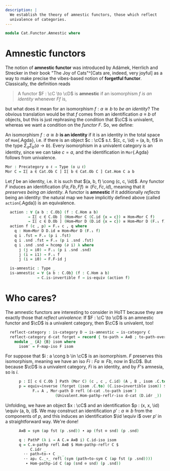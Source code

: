 ```yaml
---
description: |
  We establish the theory of amnestic functors, those which reflect
  univalence of categories.
---
```

<!--
```agda
open import Cat.Functor.Base
open import Cat.Univalent
open import Cat.Prelude

import Cat.Functor.Reasoning as Func
import Cat.Reasoning as Cat
```
-->

```agda
module Cat.Functor.Amnestic where
```

<!--
```agda
private variable
  o ℓ o′ ℓ′ : Level
  C D : Precategory o ℓ
```
-->

# Amnestic functors

The notion of **amnestic functor** was introduced by Adámek, Herrlich
and Strecker in their book "The Joy of Cats"^[Cats are, indeed, very
joyful] as a way to make precise the vibes-based notion of **forgetful
functor**. Classically, the definition reads

> A functor $F : \cC \to \cD$ is **amnestic** if an isomorphism
$f$ _is an identity_ whenever $Ff$ is,

but what does it mean for an isomorphism $f : a \cong b$ to _be an
identity_? The obvious translation would be that $f$ comes from an
identification $a \equiv b$ of objects, but this is just rephrasing the
condition that $\cC$ is univalent, whereas we want a condition on the
_functor_ $F$. So, we define:

An isomorphism $f : a \cong b$ **is an identity** if it is an identity
in the total space of `Hom`{.Agda}, i.e. if there is an object $c : \cC$
s.t. $(c, c, \id) = (a, b, f)$ in the type $\Sigma_a \Sigma_b (a \to b)$.
Every isomorphism in a univalent category is an identity, since we can
take $c = a$, and the identification in `Mor`{.Agda} follows from
univalence.

```agda
Mor : Precategory o ℓ → Type (o ⊔ ℓ)
Mor C = Σ[ a ∈ Cat.Ob C ] Σ[ b ∈ Cat.Ob C ] Cat.Hom C a b
```

<!--
```agda
Hom→Mor : (C : Precategory o ℓ) {x y : Cat.Ob C} → Cat.Hom C x y → Mor C
Hom→Mor _ f = _ , _ , f

Mor-path : (C : Precategory o ℓ) {a b : Mor C}
         → (p : a .fst ≡ b .fst)
         → (q : a .snd .fst ≡ b .snd .fst)
         → PathP (λ i → Cat.Hom C (p i) (q i)) (a .snd .snd) (b .snd .snd)
         → a ≡ b
Mor-path C p q r i = p i , q i , r i

module _ (F : Functor C D) where
  private
    module C = Cat C
    module D = Cat D
    module F = Func F
```
-->

Let $f$ be an identity, i.e. it is such that $(a, b, f) \cong (c, c,
\id)$. Any functor $F$ induces an identification $(Fa, Fb, Ff) \cong
(Fc, Fc, id)$, meaning that it _preserves being an identity_. A functor
is **amnestic** if it additionally _reflects_ being an identity: the
natural map we have implicitly defined above (called `action`{.Agda}) is
an equivalence.

```agda
  action : ∀ {a b : C.Ob} (f : C.Hom a b)
          → Σ[ c ∈ C.Ob ] (Hom→Mor C (C.id {x = c}) ≡ Hom→Mor C f)
          → Σ[ c ∈ D.Ob ] (Hom→Mor D (D.id {x = c}) ≡ Hom→Mor D (F.₁ f))
  action f (c , p) = F.₀ c , q where
    q : Hom→Mor D D.id ≡ Hom→Mor D (F.₁ f)
    q i .fst = F.₀ (p i .fst)
    q i .snd .fst = F.₀ (p i .snd .fst)
    q i .snd .snd = hcomp (∂ i) λ where
      j (j = i0) → F.₁ (p i .snd .snd)
      j (i = i1) → F.₁ f
      j (i = i0) → F.F-id j

  is-amnestic : Type _
  is-amnestic = ∀ {a b : C.Ob} (f : C.Hom a b)
              → C.is-invertible f → is-equiv (action f)
```

# Who cares?

The amnestic functors are interesting to consider in HoTT because they
are exactly those that _reflect univalence_: If $F : \cC \to \cD$
is an amnestic functor and $\cD$ is a univalent category, then
$\cC$ is univalent, too!

```agda
  reflect-category : is-category D → is-amnestic → is-category C
  reflect-category d-cat forget = record { to-path = A≡B ; to-path-over = q } where
    module _ {A} {B} isom where
      isom′ = F-map-iso F isom
```

For suppose that $i : a \cong b \in \cC$ is an isomorphism. $F$
preserves this isomorphism, meaning we have an iso $Fi : Fa \cong Fb$,
now in $\cD$. But because $\cD$ is a univalent category, $Fi$ is
an identity, and by $F$'s amnesia, so is $i$.

```agda
      p : Σ[ c ∈ C.Ob ] Path (Mor C) (c , c , C.id) (A , B , isom .C.to)
      p = equiv→inverse (forget (isom .C.to) (C.iso→invertible isom)) $
            F.₀ A , Mor-path D refl (d-cat .to-path isom′)
                      (Univalent.Hom-pathp-reflr-iso d-cat (D.idr _))
```

Unfolding, we have an object $x : \cC$ and an identification $p : (x,
x, \id) \equiv (a, b, i)$. We may construct an identification $p' :
a \cong b$ from the components of $p$, and this induces an
identification $\id \equiv i$ over $p'$ in a straightforward way.
We're done!

```agda
      A≡B = sym (ap fst (p .snd)) ∙ ap (fst ⊙ snd) (p .snd)

      q : PathP (λ i → A C.≅ A≡B i) C.id-iso isom
      q = C.≅-pathp refl A≡B $ Hom-pathp-reflr C $
           C.idr _
        ·· path→to-∙ C _ _
        ·· ap₂ C._∘_ refl (sym (path→to-sym C (ap fst (p .snd))))
         ∙ Hom-pathp-id C (ap (snd ⊙ snd) (p .snd))
```
